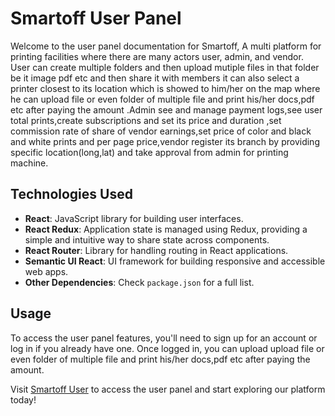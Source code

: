 # Smartoff User Panel

Welcome to the user panel documentation for Smartoff, A multi platform for printing facilities where there are many actors user, admin, and vendor. User can create multiple folders and then upload mutiple files in that folder be it image pdf etc and then share it with members it can also select a printer closest to its location which is showed to him/her on the map where he can upload file or even folder of multiple file and print his/her docs,pdf etc after paying the amount .Admin see and manage payment logs,see user total prints,create subscriptions and set its price and duration ,set commission rate of share of vendor earnings,set price of color and black and white prints and per page price,vendor register its branch by providing specific location(long,lat) and take approval from admin for printing machine.
    
## Technologies Used

- **React**: JavaScript library for building user interfaces.
- **React Redux**: Application state is managed using Redux, providing a simple and intuitive way to share state across components.
- **React Router**: Library for handling routing in React applications.
- **Semantic UI React**: UI framework for building responsive and accessible web apps.
- **Other Dependencies**: Check `package.json` for a full list.

## Usage

To access the user panel features, you'll need to sign up for an account or log in if you already have one. Once logged in, you can upload upload file or even folder of multiple file and print his/her docs,pdf etc after paying the amount.

Visit [Smartoff User](https://smartoffprint.com/) to access the user panel and start exploring our platform today!

